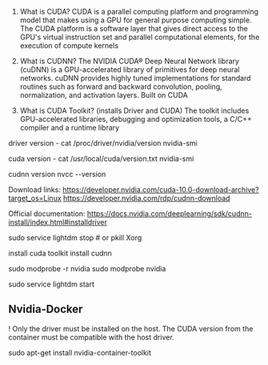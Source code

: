 1. What is CUDA?
   CUDA is a parallel computing platform and programming model that makes using a GPU for general purpose computing simple.
   The CUDA platform is a software layer that gives direct access to the GPU's virtual instruction set and parallel computational elements, for the execution of compute kernels
   
2. What is CUDNN?
   The NVIDIA CUDA® Deep Neural Network library (cuDNN) is a GPU-accelerated library of primitives for deep neural networks. cuDNN provides highly tuned implementations for standard routines such as forward and backward convolution, pooling, normalization, and activation layers.
   Built on CUDA
    
3. What is CUDA Toolkit? (installs Driver and CUDA)
   The toolkit includes GPU-accelerated libraries, debugging and optimization tools, a C/C++ compiler and a runtime library 
    
driver version - 
 cat /proc/driver/nvidia/version
 nvidia-smi
 
cuda version -
 cat /usr/local/cuda/version.txt
 nvidia-smi
 
cudnn version 
nvcc --version

Download links:
https://developer.nvidia.com/cuda-10.0-download-archive?target_os=Linux
https://developer.nvidia.com/rdp/cudnn-download

Official documentation:
https://docs.nvidia.com/deeplearning/sdk/cudnn-install/index.html#installdriver


sudo service lightdm stop # or pkill Xorg

install cuda toolkit 
install cudnn

sudo modprobe -r nvidia
sudo modprobe nvidia

sudo service lightdm start


## Nvidia-Docker

! Only the driver must be installed on the host. The CUDA version from the container must be compatible with the host driver.

sudo apt-get install nvidia-container-toolkit

